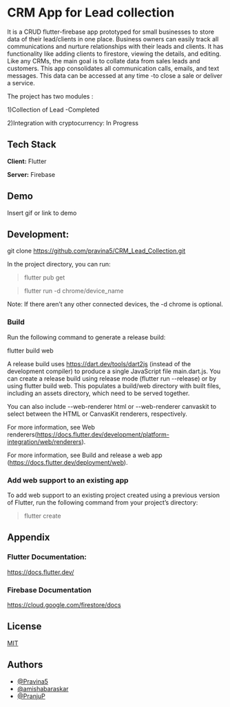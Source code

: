 
# CRM App for Lead collection

 It is a CRUD flutter-firebase app prototyped for small businesses to store data of their lead/clients in one place.
 Business owners can easily track all communications and nurture relationships with their leads and clients.
 It has functionality like adding clients to firestore, viewing the details, and editing. Like any CRMs, the main goal is to collate data from sales leads and customers. This app consolidates all communication calls, emails, and text messages. This data can be accessed at any time -to close a sale or deliver a service.
 
The project has two modules :

1)Collection of Lead -Completed

2)Integration with cryptocurrency: In Progress



## Tech Stack

**Client:**  Flutter 

**Server:** Firebase



## Demo

Insert gif or link to demo


## Development:

git clone https://github.com/pravina5/CRM_Lead_Collection.git

In the project directory, you can run:


>flutter pub get 


>flutter run -d chrome/device_name


Note: If there aren’t any other connected devices, the -d chrome is optional.


 

### Build
Run the following command to generate a release build:

flutter build web

A release build uses https://dart.dev/tools/dart2js (instead of the development compiler) to produce a single JavaScript file main.dart.js. You can create a release build using release mode (flutter run --release) or by using flutter build web. This populates a build/web directory with built files, including an assets directory, which need to be served together.

You can also include --web-renderer html or --web-renderer canvaskit to select between the HTML or CanvasKit renderers, respectively. 

For more information, see Web renderers(https://docs.flutter.dev/development/platform-integration/web/renderers).

For more information, see Build and release a web app (https://docs.flutter.dev/deployment/web).



### Add web support to an existing app

To add web support to an existing project created using a previous version of Flutter, run the following command from your project’s directory:


 > flutter create 



## Appendix

### Flutter Documentation:
https://docs.flutter.dev/

### Firebase Documentation
https://cloud.google.com/firestore/docs






## License

[MIT](https://choosealicense.com/licenses/mit/)


## Authors

- [@Pravina5](https://github.com/pravina5)
- [@amishabaraskar](https://github.com/amishabaraskar)
- [@PranjuP](https://github.com/PranjuP)

